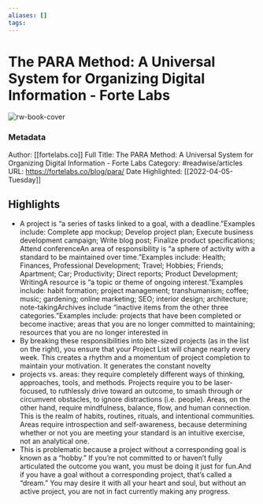 ```yaml
---
aliases: []
tags:
---
```

# The PARA Method: A Universal System for Organizing Digital Information - Forte Labs

![rw-book-cover](https://readwise-assets.s3.amazonaws.com/static/images/article1.be68295a7e40.png)
### Metadata
Author: [[fortelabs.co]]
Full Title: The PARA Method: A Universal System for Organizing Digital Information - Forte Labs
Category: #readwise/articles
URL: https://fortelabs.co/blog/para/
Date Highlighted: [[2022-04-05-Tuesday]]

## Highlights
- A project is “a series of tasks linked to a goal, with a deadline.”Examples include: Complete app mockup; Develop project plan; Execute business development campaign; Write blog post; Finalize product specifications; Attend conferenceAn area of responsibility is “a sphere of activity with a standard to be maintained over time.”Examples include: Health; Finances, Professional Development; Travel; Hobbies; Friends; Apartment; Car; Productivity; Direct reports; Product Development; WritingA resource is “a topic or theme of ongoing interest.”Examples include: habit formation; project management; transhumanism; coffee; music; gardening; online marketing; SEO; interior design; architecture; note-takingArchives include “inactive items from the other three categories.”Examples include: projects that have been completed or become inactive; areas that you are no longer committed to maintaining; resources that you are no longer interested in
- By breaking these responsibilities into bite-sized projects (as in the list on the right), you ensure that your Project List will change nearly every week. This creates a rhythm and a momentum of project completion to maintain your motivation. It generates the constant novelty
- projects vs. areas: they require completely different ways of thinking, approaches, tools, and methods. Projects require you to be laser-focused, to ruthlessly drive toward an outcome, to smash through or circumvent obstacles, to ignore distractions (i.e. people). Areas, on the other hand, require mindfulness, balance, flow, and human connection. This is the realm of habits, routines, rituals, and intentional communities. Areas require introspection and self-awareness, because determining whether or not you are meeting your standard is an intuitive exercise, not an analytical one.
- This is problematic because a project without a corresponding goal is known as a “hobby.” If you’re not committed to or haven’t fully articulated the outcome you want, you must be doing it just for fun.And if you have a goal without a corresponding project, that’s called a “dream.” You may desire it with all your heart and soul, but without an active project, you are not in fact currently making any progress.

